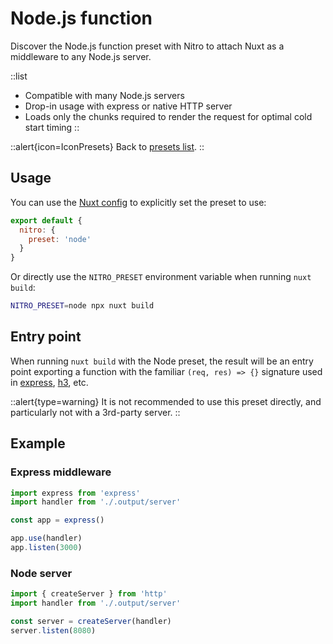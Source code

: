 # Node.js function

Discover the Node.js function preset with Nitro to attach Nuxt as a middleware to any Node.js server.

::list

- Compatible with many Node.js servers
- Drop-in usage with express or native HTTP server
- Loads only the chunks required to render the request for optimal cold start timing
::

::alert{icon=IconPresets}
Back to [presets list](/guide/deployment/presets).
::

## Usage

You can use the [Nuxt config](/api-reference/directory-structure/nuxt.config) to explicitly set the preset to use:

```js [nuxt.config.js|ts]
export default {
  nitro: {
    preset: 'node'
  }
}
```

Or directly use the `NITRO_PRESET` environment variable when running `nuxt build`:

```bash
NITRO_PRESET=node npx nuxt build
```

## Entry point

When running `nuxt build` with the Node preset, the result will be an entry point exporting a function with the familiar `(req, res) => {}` signature used in [express](https://expressjs.com/), [h3](https://github.com/unjs/h3), etc.

::alert{type=warning}
It is not recommended to use this preset directly, and particularly not with a 3rd-party server.
::

## Example

### Express middleware

```js
import express from 'express'
import handler from './.output/server'

const app = express()

app.use(handler)
app.listen(3000)
```

### Node server

```js
import { createServer } from 'http'
import handler from './.output/server'

const server = createServer(handler)
server.listen(8080)
```

